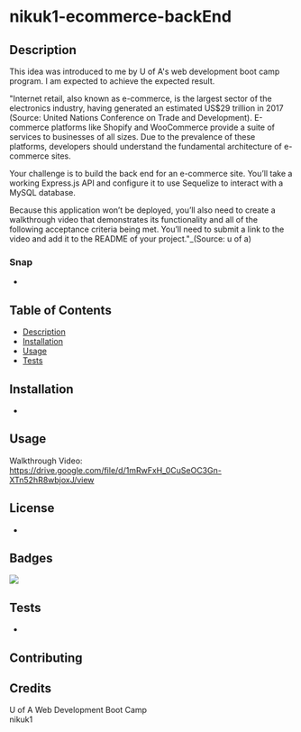 # nikuk1-ecommerce-backEnd

## Description 

This idea was introduced to me by U of A's web development boot camp program.
I am expected to achieve the expected result.

"Internet retail, also known as e-commerce, is the largest sector of the electronics industry, having generated an estimated US$29 trillion in 2017 (Source: United Nations Conference on Trade and Development). E-commerce platforms like Shopify and WooCommerce provide a suite of services to businesses of all sizes. Due to the prevalence of these platforms, developers should understand the fundamental architecture of e-commerce sites.

Your challenge is to build the back end for an e-commerce site. You’ll take a working Express.js API and configure it to use Sequelize to interact with a MySQL database.

Because this application won’t be deployed, you’ll also need to create a walkthrough video that demonstrates its functionality and all of the following acceptance criteria being met. You’ll need to submit a link to the video and add it to the README of your project."_(Source: u of a)

### Snap
-

## Table of Contents 
* [Description](#description)
* [Installation](#installation)
* [Usage](#usage)
* [Tests](#tests)

## Installation
-

## Usage 
Walkthrough Video: https://drive.google.com/file/d/1mRwFxH_0CuSeOC3Gn-XTn52hR8wbjoxJ/view

## License
-

## Badges
![](https://img.shields.io/badge/license-nikuk1-orange?style=for-the-badge&logo=appveyor)

## Tests
-

## Contributing

## Credits
U of A Web Development Boot Camp</br>
nikuk1

